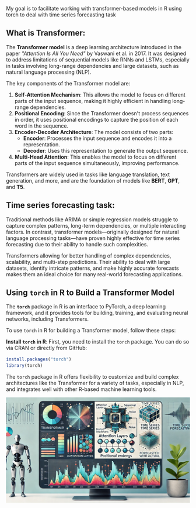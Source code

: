 My goal is to facilitate working with transformer-based models in R using torch to deal with time series forecasting task
## What is Transformer:
The **Transformer model** is a deep learning architecture introduced in the paper *"Attention Is All You Need"* by Vaswani et al. in 2017. It was designed to address limitations of sequential models like RNNs and LSTMs, especially in tasks involving long-range dependencies and large datasets, such as natural language processing (NLP).

The key components of the Transformer model are:
1. **Self-Attention Mechanism**: This allows the model to focus on different parts of the input sequence, making it highly efficient in handling long-range dependencies.
2. **Positional Encoding**: Since the Transformer doesn't process sequences in order, it uses positional encodings to capture the position of each word in the sequence.
3. **Encoder-Decoder Architecture**: The model consists of two parts:
   - **Encoder**: Processes the input sequence and encodes it into a representation.
   - **Decoder**: Uses this representation to generate the output sequence.
4. **Multi-Head Attention**: This enables the model to focus on different parts of the input sequence simultaneously, improving performance.

Transformers are widely used in tasks like language translation, text generation, and more, and are the foundation of models like **BERT**, **GPT**, and **T5**.

## Time series forecasting task: 
Traditional methods like ARIMA or simple regression models struggle to capture complex patterns, long-term dependencies, or multiple interacting factors. In contrast, transformer models—originally designed for natural language processing tasks—have proven highly effective for time series forecasting due to their ability to handle such complexities.

Transformers allowing for better handling of complex dependencies, scalability, and multi-step predictions. Their ability to deal with large datasets, identify intricate patterns, and make highly accurate forecasts makes them an ideal choice for many real-world forecasting applications.

## Using `torch` in R to Build a Transformer Model

The **`torch`** package in R is an interface to PyTorch, a deep learning framework, and it provides tools for building, training, and evaluating neural networks, including Transformers.

To use `torch` in R for building a Transformer model, follow these steps:

**Install `torch` in R**:
First, you need to install the `torch` package. You can do so via CRAN or directly from GitHub:
```r
install.packages("torch")
library(torch)
```
The `torch` package in R offers flexibility to customize and build complex architectures like the Transformer for a variety of tasks, especially in NLP, and integrates well with other R-based machine learning tools.


![](img/background.png)
